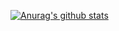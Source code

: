 [![Anurag's github stats](https://github-readme-stats.vercel.app/api?username=kaikecarlos)](https://github.com/anuraghazra/github-readme-stats)
